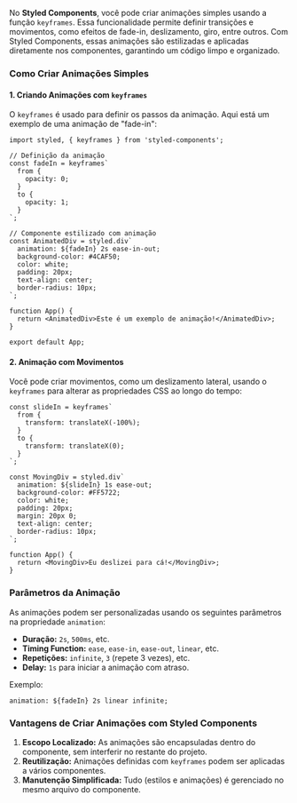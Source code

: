 No **Styled Components**, você pode criar animações simples usando a função `keyframes`. Essa funcionalidade permite definir transições e movimentos, como efeitos de fade-in, deslizamento, giro, entre outros. Com Styled Components, essas animações são estilizadas e aplicadas diretamente nos componentes, garantindo um código limpo e organizado.

### **Como Criar Animações Simples**

#### **1. Criando Animações com** `keyframes`

O `keyframes` é usado para definir os passos da animação. Aqui está um exemplo de uma animação de "fade-in":

```
import styled, { keyframes } from 'styled-components';

// Definição da animação
const fadeIn = keyframes`
  from {
    opacity: 0;
  }
  to {
    opacity: 1;
  }
`;

// Componente estilizado com animação
const AnimatedDiv = styled.div`
  animation: ${fadeIn} 2s ease-in-out;
  background-color: #4CAF50;
  color: white;
  padding: 20px;
  text-align: center;
  border-radius: 10px;
`;

function App() {
  return <AnimatedDiv>Este é um exemplo de animação!</AnimatedDiv>;
}

export default App;
```

#### **2. Animação com Movimentos**

Você pode criar movimentos, como um deslizamento lateral, usando o `keyframes` para alterar as propriedades CSS ao longo do tempo:

```
const slideIn = keyframes`
  from {
    transform: translateX(-100%);
  }
  to {
    transform: translateX(0);
  }
`;

const MovingDiv = styled.div`
  animation: ${slideIn} 1s ease-out;
  background-color: #FF5722;
  color: white;
  padding: 20px;
  margin: 20px 0;
  text-align: center;
  border-radius: 10px;
`;

function App() {
  return <MovingDiv>Eu deslizei para cá!</MovingDiv>;
}
```

### **Parâmetros da Animação**

As animações podem ser personalizadas usando os seguintes parâmetros na propriedade `animation`:
- **Duração:** `2s`, `500ms`, etc.
- **Timing Function:** `ease`, `ease-in`, `ease-out`, `linear`, etc.
- **Repetições:** `infinite`, `3` (repete 3 vezes), etc.
- **Delay:** `1s` para iniciar a animação com atraso.

Exemplo:

```
animation: ${fadeIn} 2s linear infinite;
```

### **Vantagens de Criar Animações com Styled Components**

1. **Escopo Localizado:** As animações são encapsuladas dentro do componente, sem interferir no restante do projeto.
2. **Reutilização:** Animações definidas com `keyframes` podem ser aplicadas a vários componentes.
3. **Manutenção Simplificada:** Tudo (estilos e animações) é gerenciado no mesmo arquivo do componente.


